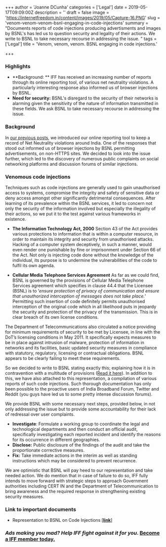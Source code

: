 +++
author = 'Joanne DCunha'
categories = ['Legal']
date = 2019-05-17T09:09:00Z
description = ''
draft = false
image = 'https://internetfreedom.in/content/images/2019/05/Capture-16.PNG'
slug = 'venom-venom-venom-bsnl-engaging-in-code-injections'
summary = "Documents reports of code injections producing advertisments and images by BSNL's has led us to question security and legality of their actions. We write to BSNL to take necessary recourse in addressing the issue. "
tags = ['Legal']
title = 'Venom, venom, venom. BSNL engaging in code injections.'

+++


### Highlights

* **Background: ** IFF has received an increasing number of reports through its online reporting tool, of various net neutrality violations. A particularly interesting response also informed us of browser injections by BSNL.
* **Need for security:** BSNL's disregard to the security of their networks is alarming given the sensitivity of the nature of information transmitted in these fields. We ask BSNL to take necessary recourse in addressing the issue.

### Background

In [our previous posts](https://internetfreedom.in/what-a-week-updates-from-savetheinternet-on-website-blocking/), we introduced our online reporting tool to keep a record of Net Neutrality violations around India. One of the responses that stood out informed us of browser injections by BSNL permitting advertisements, on non-HTTPS sites. We decided to look into the issue further, which led to the discovery of numerous public complaints on social networking platforms and discussion forums of similar injections.

### Venomous code injections

Techniques such as code injections are generally used to gain unauthorised access to systems, compromise the integrity and safety of sensitive data or deny access amongst other significantly detrimental consequences. After learning of its prevalence within the BSNL services, it led to concern not only the security of the information involved but especially the illegality of their actions, so we put it to the test against various frameworks in existence.

* **The Information Technology Act, 2000**
Section 43 of the Act provides various protections to information that is within a computer resource, in order to maintain its integrity and security from unauthorised attacks. Hacking of a computer  system deceptively, in such a manner, would even render one punishable by fine or imprisonment under Section 66 of the Act. 
Not only is injecting code done without the knowledge of the individual, its purpose is to undermine the vulnerabilities of the code to fulfil its own agenda. 

* **Cellular Media Telephone Services Agreement**
As far as we could find, BSNL is governed by the provisions of Cellular Media Telephone Services agreement which specifies in clause 44.4 that the Licensee (BSNL) is to ‘*ensure protection of privacy of communication and ensure that unauthorized interception of messages does not take place.*’ 
Permitting such insertion of code definitely permits unauthorised interception of the original code which in all likelihood puts in jeopardy the security and protection of the privacy of the transmission. This is in clear breach of its own license conditions.

The Department of Telecommunications also circulated a notice providing for minimum requirements of security to be met by Licensee, in line with the DoT’s licensing conditions in May 2011. It specifically expects measures to be in place against intrusion of malware, protection of information in networks and its facilities, basic updated security measures in compliance with statutory, regulatory, licensing or contractual obligations. BSNL appears to be clearly failing to meet these requirements.

So we decided to write to BSNL stating exactly this; explaining how it is in contravention with a multitude of provisions ([Read it here](https://drive.google.com/open?id=1q7aFOmqCOzvRaoifMheTOE16AdRTmI-b)). In addition to this, we have also attached to this representation, a compilation of various reports of such code injections. Such thorough documentation has only been possible to the proactive users of India Broadband Forum, Twitter and Reddit (you guys have led us to some pretty intense discussion forums).

We provide BSNL with some necessary next steps, provided below,  in not only addressing the issue but to provide some accountability for their lack of redressal over user complaints.

* **Investigate**: Formulate a working group to coordinate the legal and technological departments and then conduct an official audit, specifically investigating each reported incident and identify the reasons for its occurrence in different geographies.
* **Disclose:**  Public disclosure of the findings of the audit and take the proportionate corrective measures. 
* **Fix:** Take immediate actions in the interim as well as standing instructions which may be considered to prevent recurrence.

We are optimistic that BSNL will pay heed to our representation and take needed action.  We do mention that in case of failure to do so, IFF fully intends to move forward with strategic steps to approach Government authorities including CERT IN and the Department of Telecommunication to bring awareness and the required response in strengthening existing security measures.

### Link to important documents

* Representation to BSNL on Code Injections [**[link](https://drive.google.com/open?id=1q7aFOmqCOzvRaoifMheTOE16AdRTmI-b)**]

### _Ads making you mad? Help IFF fight against it for you_. [Become a IFF member today.](https://internetfreedom.in/donate/)

